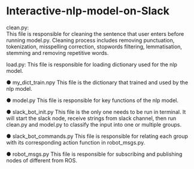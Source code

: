# Interactive-nlp-model-on-Slack
clean.py:  
  This file is responsible for cleaning the sentence that user enters before running model.py. Cleaning process includes removing punctuation, tokenization, misspelling correction, stopwords filtering, lemmatisation, stemming and removing repetitive words.

load.py: This file is responsible for loading dictionary used for the nlp model.

● my_dict_train.npy
  This file is the dictionary that trained and used by the nlp model.

● model.py
  This file is responsible for key functions of the nlp model.

● slack_bot_init.py
  This file is the only one needs to be run in terminal. It will start the slack node, receive strings from slack channel, then run clean.py and model.py to classify the input into one or multiple groups.

● slack_bot_commands.py
  This file is responsible for relating each group with its corresponding action function in robot_msgs.py.

● robot_msgs.py
  This file is responsible for subscribing and publishing nodes of different from ROS.
